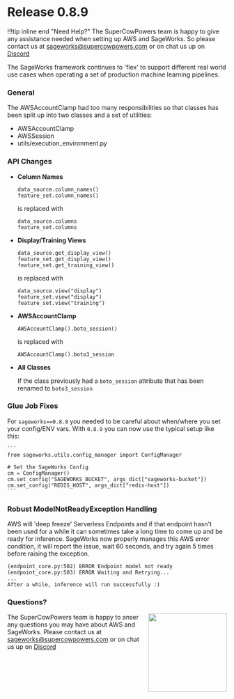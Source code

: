 # Release 0.8.9

!!!tip inline end "Need Help?"
    The SuperCowPowers team is happy to give any assistance needed when setting up AWS and SageWorks. So please contact us at [sageworks@supercowpowers.com](mailto:sageworks@supercowpowers.com) or on chat us up on [Discord](https://discord.gg/WHAJuz8sw8) 

The SageWorks framework continues to 'flex' to support different real world use cases when operating a set of production machine learning pipelines.

### General
The AWSAccountClamp had too many responsibilities so that classes has been split up into two classes and a set of utilities:

- AWSAccountClamp
- AWSSession
- utils/execution_environment.py

### API Changes
- **Column Names**

	```
	data_source.column_names()
	feature_set.column_names()
	```
	is replaced with
	
	```
	data_source.columns
	feature_set.columns
   ```

- **Display/Training Views**

	```
	data_source.get_display_view()
	feature_set.get_display_view()
	feature_set.get_training_view()
	```
	is replaced with
	
	```
	data_source.view("display")
	feature_set.view("display")
	feature_set.view("training")
   ```

- **AWSAccountClamp**

	```
	AWSAccountClamp().boto_session()
	```
	is replaced with
	
	```
	AWSAccountClamp().boto3_session
   ```
- **All Classes**

    If the class previously had a `boto_session` attribute that has been renamed to `boto3_session`
 
### Glue Job Fixes
For `sageworks==0.8.8` you needed to be careful about when/where you set your config/ENV vars. With `0.8.9` you can now use the typical setup like this:

	```
	from sageworks.utils.config_manager import ConfigManager
	
	# Set the SageWorks Config
	cm = ConfigManager()
	cm.set_config("SAGEWORKS_BUCKET", args_dict["sageworks-bucket"])
	cm.set_config("REDIS_HOST", args_dict["redis-host"])
	```

### Robust ModelNotReadyException Handling
AWS will 'deep freeze' Serverless Endpoints and if that endpoint hasn't been used for a while it can sometimes take a long time to come up and be ready for inference. SageWorks now properly manages this AWS error condition, it will report the issue, wait 60 seconds, and try again 5 times before raising the exception.

```
(endpoint_core.py:502) ERROR Endpoint model not ready
(endpoint_core.py:503) ERROR Waiting and Retrying...
...
After a while, inference will run successfully :)
```

### Questions?
<img align="right" src="../../images/scp.png" width="180">

The SuperCowPowers team is happy to anser any questions you may have about AWS and SageWorks. Please contact us at [sageworks@supercowpowers.com](mailto:sageworks@supercowpowers.com) or on chat us up on [Discord](https://discord.gg/WHAJuz8sw8) 


